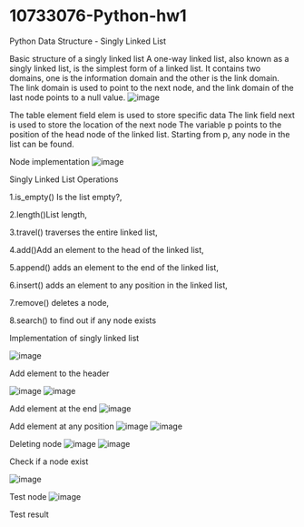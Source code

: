 # 10733076-Python-hw1
Python Data Structure - Singly Linked List

Basic structure of a singly linked list
A one-way linked list, also known as a singly linked list, is the simplest form of a linked list. It contains two domains, one is the information domain and the other is the link domain. The link domain is used to point to the next node, and the link domain of the last node points to a null value.
![image](https://github.com/user-attachments/assets/6665e08e-15ee-4047-a116-01437b13dfb9)

The table element field elem is used to store specific data
The link field next is used to store the location of the next node
The variable p points to the position of the head node of the linked list. Starting from p, any node in the list can be found.

Node implementation 
![image](https://github.com/user-attachments/assets/ab67f854-c81a-42b7-85ed-f67751c3e3c9)

Singly Linked List Operations

1.is_empty() Is the list empty?,

2.length()List length,

3.travel() traverses the entire linked list,

4.add()Add an element to the head of the linked list,

5.append() adds an element to the end of the linked list,

6.insert() adds an element to any position in the linked list,

7.remove() deletes a node,

8.search() to find out if any node exists

Implementation of singly linked list 

![image](https://github.com/user-attachments/assets/a913b316-2607-42ff-b1d5-91190823b9eb)

Add element to the header 

![image](https://github.com/user-attachments/assets/15617217-2f93-4278-b844-17dd04cecfe9)
![image](https://github.com/user-attachments/assets/d6ef476b-5c36-4d0a-ac31-02cf93b74143)

Add element at the end 
![image](https://github.com/user-attachments/assets/4105eda8-e43b-4760-bb02-77555f174aca)

Add element at any position
![image](https://github.com/user-attachments/assets/3a15378b-2098-4884-946c-cc56f967eec7)
![image](https://github.com/user-attachments/assets/0d54b31e-956c-406b-b86a-56ac9c7df15b)

Deleting node 
![image](https://github.com/user-attachments/assets/98215b35-cd4d-409f-87a6-530fd44f2a23)
![image](https://github.com/user-attachments/assets/83f646e9-6009-482e-9e65-4fec8d8c407f)

Check if a node exist 

![image](https://github.com/user-attachments/assets/885405c4-d459-4f5e-ac6b-fc3a2cc68099)

Test node 
![image](https://github.com/user-attachments/assets/133e2c15-17f5-4bb7-845e-ac24fd66d90c)

Test result




